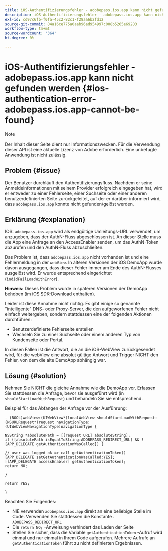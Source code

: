 ```yaml
---
title: iOS-Authentifizierungsfehler - adobepass.ios.app kann nicht gefunden werden
description: iOS-Authentifizierungsfehler - adobepass.ios.app kann nicht gefunden werden
exl-id: cd97c6fb-f0fa-45c2-82c1-f28aa6b2fd12
source-git-commit: 84a16ce775a0aab96ad954997c008b5265e69283
workflow-type: tm+mt
source-wordcount: '364'
ht-degree: 0%

---
```


# iOS-Authentifizierungsfehler - adobepass.ios.app kann nicht gefunden werden {#ios-authentication-error-adobepass.ios.app-cannot-be-found}

>[!NOTE]
>
>Der Inhalt dieser Seite dient nur Informationszwecken. Für die Verwendung dieser API ist eine aktuelle Lizenz von Adobe erforderlich. Eine unbefugte Anwendung ist nicht zulässig.

## Problem {#issue}

Der Benutzer durchläuft den Authentifizierungsfluss. Nachdem er seine Anmeldeinformationen mit seinem Provider erfolgreich eingegeben hat, wird er entweder zu einer Fehlerseite, einer Suchseite oder einer anderen benutzerdefinierten Seite zurückgeleitet, auf der er darüber informiert wird, dass `adobepass.ios.app` konnte nicht gefunden/gelöst werden.

## Erklärung {#explanation}

IOS: `adobepass.ios.app` wird als endgültige Umleitungs-URL verwendet, um anzugeben, dass der AuthN-Fluss abgeschlossen ist. An dieser Stelle muss die App eine Anfrage an den AccessEnabler senden, um das AuthN-Token abzurufen und den AuthN-Fluss abzuschließen.

Das Problem ist, dass `adobepass.ios.app` nicht vorhanden ist und eine Fehlermeldung in der `webView`. In älteren Versionen der iOS DemoApp wurde davon ausgegangen, dass dieser Fehler immer am Ende des AuthN-Flusses ausgelöst wird. Er wurde entsprechend eingerichtet (`indidFailLoadWithError`).

**Hinweis:** Dieses Problem wurde in späteren Versionen der DemoApp behoben (im iOS SDK-Download enthalten).

Leider ist diese Annahme nicht richtig. Es gibt einige so genannte &quot;intelligente&quot; DNS- oder Proxy-Server, die den aufgeworfenen Fehler nicht einfach weitergeben, sondern stattdessen eine der folgenden Aktionen durchführen:

- Benutzerdefinierte Fehlerseite erstellen
- Wechseln Sie zu einer Suchseite oder einem anderen Typ von Kundenseite oder Portal.

In diesen Fällen ist die Antwort, die an die iOS-WebView zurückgesendet wird, für die webView eine absolut gültige Antwort und Trigger NICHT den Fehler, von dem die alte DemoApp abhängig war.

## Lösung {#solution}

Nehmen Sie NICHT die gleiche Annahme wie die DemoApp vor. Erfassen Sie stattdessen die Anfrage, bevor sie ausgeführt wird (in `shouldStartLoadWithRequest`) und behandeln Sie sie entsprechend.

Beispiel für das Abfangen der Anfrage vor der Ausführung:

```obj-c
- (BOOL)webView:(UIWebView*)localWebView shouldStartLoadWithRequest:(NSURLRequest*)request navigationType:(UIWebViewNavigationType)navigationType {

NSString *absolutePath = [[request URL] absoluteString]; 
if ([absolutePath isEqualToString:ADOBEPASS_REDIRECT_URL] && ![APP_DELEGATE getAuthenticationWasCalled]) {

// user was logged ok => call getAuthenticationToken() 
[APP_DELEGATE setGetAuthenticationWasCalled:YES]; 
[[APP_DELEGATE accessEnabler] getAuthenticationToken];
return NO;

}

return YES;

}
```

Beachten Sie Folgendes:

- NIE verwenden `adobepass.ios.app` direkt an eine beliebige Stelle im Code. Verwenden Sie stattdessen die Konstante . `ADOBEPASS_REDIRECT_URL`
- Die `return NO;` -Anweisung verhindert das Laden der Seite
- Stellen Sie sicher, dass die Variable `getAuthenticationToken` -Aufruf wird einmal und nur einmal in Ihrem Code aufgerufen. Mehrere Aufrufe an `getAuthenticationToken` führt zu nicht definierten Ergebnissen.
